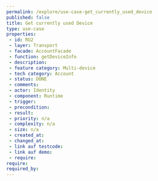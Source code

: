 ```yaml
---
permalink: /explore/use-case-get_currently_used_device
published: false
title: Get currently used Device
type: use-case
properties:
 - id: RU2
 - layer: Transport
 - facade: AccountFacade
 - function: getDeviceInfo
 - description: 
 - feature category: Multi-device
 - tech category: Account
 - status: DONE
 - comments: 
 - actor: Identity
 - component: Runtime
 - trigger: 
 - precondition: 
 - result: 
 - priority: n/a
 - complexity: n/a
 - size: n/a
 - created_at: 
 - changed_at: 
 - link auf testcode: 
 - link auf demo: 
 - require: 
require:
required_by:
---
```

